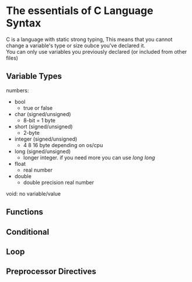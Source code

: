 # The essentials of C Language Syntax

C is a language with static strong typing,
This means that you cannot change a variable's type or size oubce you've declared it.\
You can only use variables you previously declared (or included from other files)

## Variable Types

numbers:
- bool
  - true or false
- char (signed/unsigned)
  - 8-bit = 1 byte
- short (signed/unsigned)
  - 2-byte 
- integer (signed/unsigned)
  - 4 8 16 byte depending on os/cpu
- long (signed/unsigned)
  - longer integer. if you need more you can use _long long_
- float
  - real number 
- double
  - double precision real number 

void: no variable/value

## Functions

## Conditional

## Loop

## Preprocessor Directives
